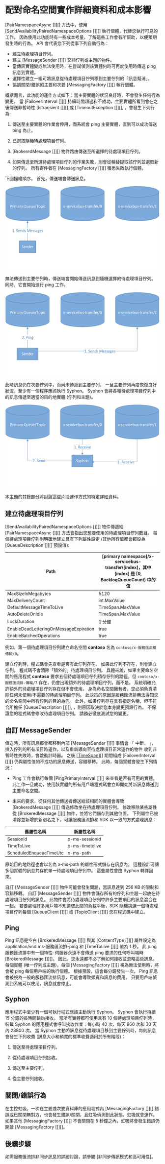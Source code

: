 <properties 
   pageTitle="服務匯流排配對的命名空間 |Microsoft Azure"
   description="配對的命名空間實作詳細資料和成本"
   services="service-bus"
   documentationCenter="na"
   authors="sethmanheim"
   manager="timlt"
   editor="tysonn" /> 
<tags 
   ms.service="service-bus"
   ms.devlang="na"
   ms.topic="article"
   ms.tgt_pltfrm="na"
   ms.workload="na"
   ms.date="09/18/2015"
   ms.author="sethm" />


# 配對命名空間實作詳細資料和成本影響

[PairNamespaceAsync []][] 方法中，使用 [SendAvailabilityPairedNamespaceOptions []][] 執行個體，代替您執行可見的工作。 因為使用此功能時有一些成本考量，了解這些工作會有所幫助，以便預期發生時的行為。 API 會代表您下列從事下列自動行為：

-   建立待處理項目佇列。
-   建立 [MessageSender []][] 交談佇列或主題的物件。
-   當傳訊實體變成無法使用時，在嘗試偵測該實體何時可再度使用時傳送 ping 訊息到實體。
-   選擇性建立一組可將訊息從待處理項目佇列移到主要佇列的「訊息幫浦」。
-   協調關閉/錯誤的主要和次要 [MessagingFactory []][] 執行個體。

概括而言，此功能的運作方式如下：當主要實體的狀況良好時，不會發生任何行為變更。 當 [FailoverInterval []][] 持續時間超過和不成功，主要實體所看到會在之後傳送非暫時性 [Istransient []][] 或 [TimeoutException []][], ，會發生下列行為:

1.  傳送至主要實體的作業會停用，而系統會 ping 主要實體，直到可以成功傳送 ping 為止。

2.  已選取隨機待處理項目佇列。

3.  [BrokeredMessage []][] 物件路由傳送至所選擇的待處理項目佇列。

1.  如果傳送至所選待處理項目佇列的作業失敗，則會從輪替提取該佇列並選取新的佇列。 所有寄件者在 [MessagingFactory []][] 獲悉失敗執行個體。

下圖描繪順序。 首先，傳送端會傳送訊息。

![配對的命名空間][0]

無法傳送到主要佇列時，傳送端會開始傳送訊息到隨機選擇的待處理項目佇列。 同時，它會開始進行 ping 工作。

![配對的命名空間][1]

此時訊息仍在次要佇列中，而尚未傳遞到主要佇列。 一旦主要佇列再度恢復良好狀況，至少有一個程序應該執行 Syphon。 Syphon 會將各種待處理項目佇列中的訊息傳遞至適當的目的地實體 (佇列和主題)。

![配對的命名空間][2]

本主題的其餘部分將討論這些片段運作方式的特定詳細資料。

## 建立待處理項目佇列

[SendAvailabilityPairedNamespaceOptions []][] 物件傳遞給 [PairNamespaceAsync []][] 方法會指出您想要使用的待處理項目佇列數目。 每個待處理項目佇列則明確地建立具有下列屬性設定 (其他所有值都會都設為 [QueueDescription []][] 預設值):

| Path| [primary namespace]/x-servicebus-transfer/[index]，其中 [index] 是 [0, BacklogQueueCount) 中的值|
|----------------------------------------|------------------------------------------------------------------------------------------------------|
| MaxSizeInMegabytes| 5120|
| MaxDeliveryCount| int.MaxValue|
| DefaultMessageTimeToLive| TimeSpan.MaxValue|
| AutoDeleteOnIdle| TimeSpan.MaxValue|
| LockDuration| 1 分鐘|
| EnableDeadLetteringOnMessageExpiration| true|
| EnableBatchedOperations| true|

例如，第一個待處理項目佇列建立命名空間 **contoso** 名為 `contoso/x-服務匯流排傳輸/0`。

建立佇列時，程式碼會先查看是否有此佇列存在。 如果此佇列不存在，則會建立佇列。 程式碼不會清除「額外的」待處理項目佇列。 具體來說，如果主要命名空間的應用程式 **contoso** 要求五個待處理項目佇列積存佇列的路徑，但 `contoso/x-服務匯流排-傳輸/7` 存在，仍會出現額外的待處理項目佇列，而不是。 系統明確允許額外的待處理項目佇列存在但不會使用。 身為命名空間擁有者，您必須負責清除任何未使用/不需要的待處理項目佇列。 此決策的原因是服務匯流排無法得知您的命名空間中所有佇列的目的為何。 此外，如果佇列存在具有指定名稱，但不符合所擔任 [QueueDescription []][], ，則原因取決於您本身變更預設行為。 不保證您的程式碼會修改待處理項目佇列。 請務必徹底測試您的變更。

## 自訂 MessageSender

傳送時，所有訊息都會都移到內部 [MessageSender []][] 事情會 「 中斷。 」，排入佇列的所有項目時運作，以及重新導向至待處理項目正常運作的物件 收到非暫時性失敗時，會啟動計時器。 之後 [[TimeSpan]][] 期間組成 [FailoverInterval []][] 仍與屬性值的不成功的訊息傳送，容錯移轉。 此時，每個實體會發生下列情況︰

- Ping 工作會執行每個 [PingPrimaryInterval []][] 來查看是否有可用的實體。 此工作一旦成功，使用該實體的所有用戶端程式碼會立即開始將新訊息傳送到主要命名空間。

- 未來的要求，從任何其他傳送者傳送給該相同的實體會導致 [BrokeredMessage []][] 傳送修改坐在待處理項目佇列。 修改移除某些屬性從 [BrokeredMessage []][] 物件，並將它們儲存到其他位置。 下列屬性已被清除並新增於新別名之下，可讓服務匯流排和 SDK 以一致的方式處理訊息︰

| 舊屬性名稱| 新屬性名稱|
|-------------------------|-------------------|
| SessionId| x-ms-sessionid|
| TimeToLive| x-ms-timetolive|
| ScheduledEnqueueTimeUtc| x-ms-path|

原始目的地路徑也會以名為 x-ms-path 的屬性形式儲存在訊息內。 這種設計可讓多個實體的訊息共存於單一待處理項目佇列中。 這些屬性會由 Syphon 轉譯回來。

自訂 [MessageSender []][] 物件可能會發生問題，當訊息達到 256 KB 的限制和容錯移轉。 自訂 [MessageSender []][] 物件會儲存所有的佇列和主題一起放在待處理項目佇列的訊息。 此物件會將待處理項目佇列中許多主要項目的訊息混合在一起。 若要處理許多用戶端不知道彼此間的負載平衡，SDK 隨機挑選一個待處理項目佇列每個 [QueueClient []][] 或 [TopicClient []][] 您在程式碼中建立。

## Ping

Ping 訊息是空白 [BrokeredMessage []][] 與其 [ContentType []][] 屬性設定為 application/vnd.ms-服務匯流排-ping 和 [TimeToLive []][] 值為 1 秒。 此 ping 服務匯流排中有一個特性: 伺服器永遠不會傳送 ping 要求的任何呼叫端時 [BrokeredMessage []][]。 因此，您永遠都不必了解如何接收並忽略這些訊息。 每個實體 (唯一佇列或主題)，每個 [MessagingFactory []][] 視為無法使用時，將會被 ping 每個用戶端的執行個體。 根據預設，這會每分鐘發生一次。 Ping 訊息會被視為一般的服務匯流排訊息，可能會導致頻寬和訊息的費用。 只要用戶端偵測到系統可以使用，訊息就會停止。

## Syphon

應用程式中至少有一個可執行程式應該主動執行 Syphon。 Syphon 會執行持續 15 分鐘的長時間輪詢接收。 當所有實體都可使用且有 10 個待處理項目佇列時，裝載 Syphon 的應用程式會呼叫接收作業︰每小時 40 次、每天 960 次和 30 天內 28800 次。 當 Syphon 主動將訊息從待處理項目移到主要佇列時，每則訊息會發生下列收費 (訊息大小和頻寬的標準收費適用於所有階段)︰

1.  傳送至待處理項目佇列。

2.  從待處理項目佇列接收。

3.  傳送至主要佇列。

4.  從主要佇列接收。

## 關閉/錯誤行為

在主控虹吸，一次在主要或次要資料庫的應用程式內 [MessagingFactory []][] 錯誤或已關閉無對方，也會發生錯誤/關閉，且虹吸偵測到此狀態，虹吸就會運作。 如果其他 [MessagingFactory []][] 不會關閉在 5 秒鐘之內，虹吸將會發生錯誤仍開啟 [MessagingFactory []][]。

## 後續步驟

如需服務匯流排非同步訊息的詳細討論，請參閱 [非同步傳訊模式和高可用性]。


[pairnamespaceasync]: https://msdn.microsoft.com/library/azure/microsoft.servicebus.messaging.messagingfactory.pairnamespaceasync.aspx 
[sendavailabilitypairednamespaceoptions]: https://msdn.microsoft.com/library/azure/microsoft.servicebus.messaging.sendavailabilitypairednamespaceoptions.aspx 
[messagesender]: https://msdn.microsoft.com/library/azure/microsoft.servicebus.messaging.messagesender.aspx 
[messagingfactory]: https://msdn.microsoft.com/library/azure/microsoft.servicebus.messaging.messagingfactory.aspx 
[failoverinterval]: https://msdn.microsoft.com/library/azure/microsoft.servicebus.messaging.pairednamespaceoptions.failoverinterval.aspx 
[messagingexception]: https://msdn.microsoft.com/library/azure/microsoft.servicebus.messaging.messagingexception.aspx 
[timeoutexception]: https://msdn.microsoft.com/library/azure/system.timeoutexception.aspx 
[brokeredmessage]: https://msdn.microsoft.com/library/azure/microsoft.servicebus.messaging.brokeredmessage.aspx 
[0]: ./media/service-bus-paired-namespaces/IC673405.png 
[1]: ./media/service-bus-paired-namespaces/IC673406.png 
[2]: ./media/service-bus-paired-namespaces/IC673407.png 
[queuedescription]: https://msdn.microsoft.com/library/azure/microsoft.servicebus.messaging.queuedescription.aspx 
[timespan]: https://msdn.microsoft.com/library/azure/system.timespan.aspx 
[pingprimaryinterval]: https://msdn.microsoft.com/library/azure/microsoft.servicebus.messaging.sendavailabilitypairednamespaceoptions.pingprimaryinterval.aspx 
[queueclient]: https://msdn.microsoft.com/library/azure/microsoft.servicebus.messaging.queueclient.aspx 
[topicclient]: https://msdn.microsoft.com/library/azure/microsoft.servicebus.messaging.topicclient.aspx 
[contenttype]: https://msdn.microsoft.com/library/azure/microsoft.servicebus.messaging.brokeredmessage.contenttype.aspx 
[timetolive]: https://msdn.microsoft.com/library/azure/microsoft.servicebus.messaging.brokeredmessage.timetolive.aspx 
[asynchronous messaging patterns and high availability]: service-bus-async-messaging.md 

